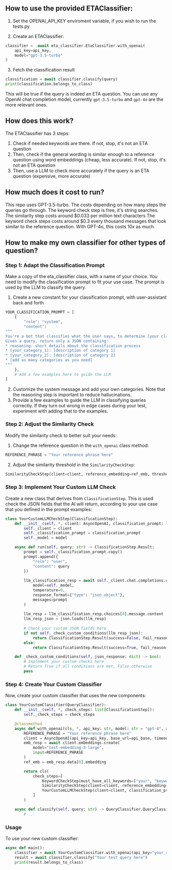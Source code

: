 
## How to use the provided ETAClassifier:

1. Set the OPENAI_API_KEY enviroment variable, if you wish to run the tests.py

2. Create an ETAClassifier: 

```python
classifier =  await eta_classifier.EtaClassifier.with_openai(
	api_key=api_key,
	model="gpt-3.5-turbo"
)
```
3. Fetch the classification result

```python
classification = await classifier.classify(query)
print(classification.belongs_to_class)
```
This will be true if the query is indeed an ETA question.
You can use any OpenAI chat completion model, currently `gpt-3.5-turbo` and `gpt-4o` are the more relevant ones.

## How does this work?

The ETAClassifier has 3 steps:
1. Check if needed keywords are there. If not, stop, it's not an ETA question
2. Then, check if the general wording is similar enough to a reference question using word embeddings (cheap, less accurate). If not, stop, it's not an ETA question
3. Then, use a LLM to check more accurately if the query is an ETA question (expensive, more accurate)

## How much does it cost to run?

This repo uses GPT-3.5-turbo. The costs depending on how many steps the queries go through.
The keyword check step is free, it's string searches.
The similarity step costs around $0.033 per million text characters
The keyword check steps costs around $0.3 every thousand messages that look similar to the reference question. With GPT-4o, this costs 10x as much. 

## How to make my own classifier for other types of question?

### Step 1: Adapt the Classification Prompt

Make a copy of the eta_classifier class, with a name of your choice. You need to modify the classification prompt to fit your use case. The prompt is used by the LLM to classify the query.

1. Create a new constant for your classification prompt, with user-assistant back and forth

```python
YOUR_CLASSIFICATION_PROMPT = [
    {
        "role": "system",
        "content": 
"""
You're a bot that classifies what the user says, to determine [your classification criteria].
Given a query, return only a JSON containing:
* reasoning: short details about the classification process
* [your_category_1]: [description of category 1]
* [your_category_2]: [description of category 2]
* [add as many categories as you need]
"""
    },
    # Add a few examples here to guide the LLM
]
```

2. Customize the system message and add your own categories. Note that the reasoning step is important to reduce hallucinations.
3. Provide a few examples to guide the LLM in classifying queries correctly. If they turn out wrong in edge cases during your test, experiment with adding that to the examples.

### Step 2: Adjust the Similarity Check

Modify the similarity check to better suit your needs:

1. Change the reference question in the `with_openai` class method:

```python
REFERENCE_PHRASE = "Your reference phrase here"
```

2. Adjust the similarity threshold in the `SimilarityCheckStep`:

```python
SimilarityCheckStep(client=client, reference_embedding=ref_emb, threshold=0.4)  # This is an experimental value
```

### Step 3: Implement Your Custom LLM Check

Create a new class that derives from `ClassificationStep`. This is used check the JSON fields that the AI will return, according to your use case that you defined in the prompt examples:

```python
class YourCustomLLMCheckStep(ClassificationStep):
    def __init__(self, *, client: AsyncOpenAI, classification_prompt: list[dict[str, Any]], model="gpt-4"):
        self._client = client
        self._classification_prompt = classification_prompt
        self._model = model

    async def run(self, query: str) -> ClassificationStep.Result:
        prompt = self._classification_prompt.copy()
        prompt.append({
            "role": "user",
            "content": query
        })
        
        llm_classification_resp = await self._client.chat.completions.create(
            model=self._model,
            temperature=0,
            response_format={"type": "json_object"},
            messages=prompt
        )
        
        llm_resp = llm_classification_resp.choices[0].message.content
        llm_resp_json = json.loads(llm_resp)
        
        # Check your custom JSON fields here
        if not self._check_custom_conditions(llm_resp_json):
            return ClassificationStep.Result(success=False, fail_reason=f"failed_llm_check, got {llm_resp}")
        else:
            return ClassificationStep.Result(success=True, fail_reason=None)

    def _check_custom_conditions(self, json_response: dict) -> bool:
        # Implement your custom checks here
        # Return True if all conditions are met, False otherwise
        pass
```

### Step 4: Create Your Custom Classifier

Now, create your custom classifier that uses the new components:

```python
class YourCustomClassifier(QueryClassifier):
    def __init__(self, *, check_steps: list[ClassificationStep]):
        self._check_steps = check_steps

    @classmethod
    async def with_openai(cls, *, api_key: str, model: str = "gpt-4", api_base: str | None = None, timeout: int=15) -> "YourCustomClassifier":
        REFERENCE_PHRASE = "Your reference phrase here"
        client = AsyncOpenAI(api_key=api_key, base_url=api_base, timeout=timeout)
        emb_resp = await client.embeddings.create(
            model="text-embedding-3-large", 
            input=REFERENCE_PHRASE
        )
        ref_emb = emb_resp.data[0].embedding

        return cls(
            check_steps=[
                KeywordCheckStep(must_have_all_keywords=["your", "keywords"], must_have_any_keywords=[]),
                SimilarityCheckStep(client=client, reference_embedding=ref_emb, threshold=0.5),
                YourCustomLLMCheckStep(client=client, classification_prompt=YOUR_CLASSIFICATION_PROMPT, model=model)
            ]
        )

    async def classify(self, query: str) -> QueryClassifier.QueryClassificationResult:
        # ...
```

### Usage

To use your new custom classifier:

```python
async def main():
    classifier = await YourCustomClassifier.with_openai(api_key="your_api_key_here")
    result = await classifier.classify("Your test query here")
    print(result.belongs_to_class)
```

